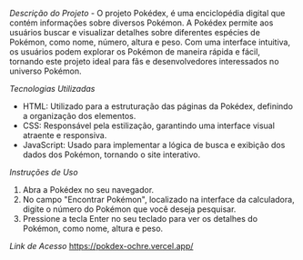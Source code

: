 *Descrição do Projeto -*
 O projeto Pokédex, é uma enciclopédia digital que contém informações sobre diversos Pokémon. A Pokédex permite aos usuários buscar e visualizar detalhes sobre diferentes 
espécies de Pokémon, como nome, número, altura e peso. Com uma interface intuitiva, os usuários podem explorar os Pokémon de maneira rápida e fácil, tornando este projeto 
ideal para fãs e desenvolvedores interessados no universo Pokémon.

*Tecnologias Utilizadas*
- HTML: Utilizado para a estruturação das páginas da Pokédex, definindo a organização dos elementos.
- CSS: Responsável pela estilização, garantindo uma interface visual atraente e responsiva.
- JavaScript: Usado para implementar a lógica de busca e exibição dos dados dos Pokémon, tornando o site interativo.

*Instruções de Uso*
1. Abra a Pokédex no seu navegador.
2. No campo "Encontrar Pokémon", localizado na interface da calculadora, digite o número do Pokémon que você deseja pesquisar.
3. Pressione a tecla Enter no seu teclado para ver os detalhes do Pokémon, como nome, altura e peso.

*Link de Acesso*
https://pokdex-ochre.vercel.app/
